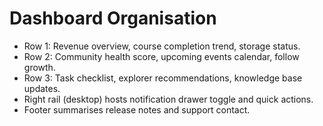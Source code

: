 # Dashboard Organisation

- Row 1: Revenue overview, course completion trend, storage status.
- Row 2: Community health score, upcoming events calendar, follow growth.
- Row 3: Task checklist, explorer recommendations, knowledge base updates.
- Right rail (desktop) hosts notification drawer toggle and quick actions.
- Footer summarises release notes and support contact.
